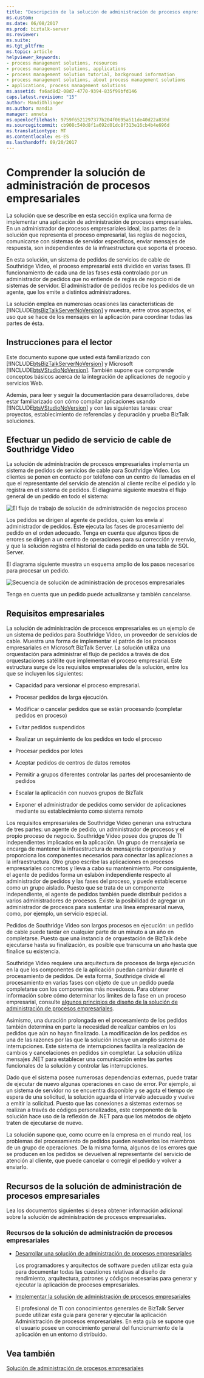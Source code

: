 ```yaml
---
title: "Descripción de la solución de administración de procesos empresariales | Documentos de Microsoft"
ms.custom: 
ms.date: 06/08/2017
ms.prod: biztalk-server
ms.reviewer: 
ms.suite: 
ms.tgt_pltfrm: 
ms.topic: article
helpviewer_keywords:
- process management solutions, resources
- process management solutions, applications
- process management solution tutorial, background information
- process management solutions, about process management solutions
- applications, process management solutions
ms.assetid: fa6ad8d2-08d7-4770-9394-835f99bfd146
caps.latest.revision: "15"
author: MandiOhlinger
ms.author: mandia
manager: anneta
ms.openlocfilehash: 9759f6521297377b204f0695a511de40d22a830d
ms.sourcegitcommit: cb908c540d8f1a692d01dc8f313e16cb4b4e696d
ms.translationtype: MT
ms.contentlocale: es-ES
ms.lasthandoff: 09/20/2017
---
```

# <a name="understanding-the-business-process-management-solution"></a>Comprender la solución de administración de procesos empresariales
La solución que se describe en esta sección explica una forma de implementar una aplicación de administración de procesos empresariales. En un administrador de procesos empresariales ideal, las partes de la solución que representa el proceso empresarial, las reglas de negocios, comunicarse con sistemas de servidor específicos, enviar mensajes de respuesta, son independientes de la infraestructura que soporta el proceso.  
  
 En esta solución, un sistema de pedidos de servicios de cable de Southridge Video, el proceso empresarial está dividido en varias fases. El funcionamiento de cada una de las fases está controlado por un administrador de pedidos que no entiende de reglas de negocio ni de sistemas de servidor. El administrador de pedidos recibe los pedidos de un agente, que los emite a distintos administradores.  
  
 La solución emplea en numerosas ocasiones las características de [!INCLUDE[btsBizTalkServerNoVersion](../includes/btsbiztalkservernoversion-md.md)] y muestra, entre otros aspectos, el uso que se hace de los mensajes en la aplicación para coordinar todas las partes de ésta.  
  
## <a name="reader-guidance"></a>Instrucciones para el lector  
 Este documento supone que usted está familiarizado con [!INCLUDE[btsBizTalkServerNoVersion](../includes/btsbiztalkservernoversion-md.md)] y Microsoft [!INCLUDE[btsVStudioNoVersion](../includes/btsvstudionoversion-md.md)]. También supone que comprende conceptos básicos acerca de la integración de aplicaciones de negocio y servicios Web.  
  
 Además, para leer y seguir la documentación para desarrolladores, debe estar familiarizado con cómo compilar aplicaciones usando [!INCLUDE[btsVStudioNoVersion](../includes/btsvstudionoversion-md.md)] y con las siguientes tareas: crear proyectos, establecimiento de referencias y depuración y prueba BizTalk soluciones.  
  
## <a name="ordering-cable-service-from-southridge-video"></a>Efectuar un pedido de servicio de cable de Southridge Video  
 La solución de administración de procesos empresariales implementa un sistema de pedidos de servicios de cable para Southridge Video. Los clientes se ponen en contacto por teléfono con un centro de llamadas en el que el representante del servicio de atención al cliente recibe el pedido y lo registra en el sistema de pedidos. El diagrama siguiente muestra el flujo general de un pedido en todo el sistema:  
  
 ![El flujo de trabajo de solución de administración de negocios proceso](../core/media/business-process-manager-solution-work-flow.gif "Business_Process_Manager_Solution_Work_Flow")  
  
 Los pedidos se dirigen al agente de pedidos, quien los envía al administrador de pedidos. Éste ejecuta las fases de procesamiento del pedido en el orden adecuado. Tenga en cuenta que algunos tipos de errores se dirigen a un centro de operaciones para su corrección y reenvío, y que la solución registra el historial de cada pedido en una tabla de SQL Server.  
  
 El diagrama siguiente muestra un esquema amplio de los pasos necesarios para procesar un pedido.  
  
 ![Secuencia de solución de administración de procesos empresariales](../core/media/business-process-manager-solution-sequence.gif "Business_Process_Manager_Solution_Sequence")  
  
 Tenga en cuenta que un pedido puede actualizarse y también cancelarse.  
  
## <a name="business-requirements"></a>Requisitos empresariales  
 La solución de administración de procesos empresariales es un ejemplo de un sistema de pedidos para Southridge Video, un proveedor de servicios de cable. Muestra una forma de implementar el patrón de los procesos empresariales en Microsoft BizTalk Server. La solución utiliza una orquestación para administrar el flujo de pedidos a través de dos orquestaciones satélite que implementan el proceso empresarial. Este estructura surge de los requisitos empresariales de la solución, entre los que se incluyen los siguientes:  
  
-   Capacidad para versionar el proceso empresarial.  
  
-   Procesar pedidos de larga ejecución.  
  
-   Modificar o cancelar pedidos que se están procesando (completar pedidos en proceso)  
  
-   Evitar pedidos suspendidos  
  
-   Realizar un seguimiento de los pedidos en todo el proceso  
  
-   Procesar pedidos por lotes  
  
-   Aceptar pedidos de centros de datos remotos  
  
-   Permitir a grupos diferentes controlar las partes del procesamiento de pedidos  
  
-   Escalar la aplicación con nuevos grupos de BizTalk  
  
-   Exponer el administrador de pedidos como servidor de aplicaciones mediante su establecimiento como sistema remoto  
  
 Los requisitos empresariales de Southridge Video generan una estructura de tres partes: un agente de pedido, un administrador de procesos y el propio proceso de negocio. Southridge Video posee dos grupos de TI independientes implicados en la aplicación. Un grupo de mensajería se encarga de mantener la infraestructura de mensajería corporativa y proporciona los componentes necesarios para conectar las aplicaciones a la infraestructura. Otro grupo escribe las aplicaciones en procesos empresariales concretos y lleva a cabo su mantenimiento. Por consiguiente, el agente de pedidos forma un eslabón independiente respecto al administrador de pedidos y las fases del proceso, y puede establecerse como un grupo aislado. Puesto que se trata de un componente independiente, el agente de pedidos también puede distribuir pedidos a varios administradores de procesos. Existe la posibilidad de agregar un administrador de procesos para sustentar una línea empresarial nueva, como, por ejemplo, un servicio especial.  
  
 Pedidos de Southridge Video son largos procesos en ejecución: un pedido de cable puede tardar en cualquier parte de un minuto a un año en completarse. Puesto que una instancia de orquestación de BizTalk debe ejecutarse hasta su finalización, es posible que transcurra un año hasta que finalice su existencia.  
  
 Southridge Video requiere una arquitectura de procesos de larga ejecución en la que los componentes de la aplicación puedan cambiar durante el procesamiento de pedidos. De esta forma, Southridge divide el procesamiento en varias fases con objeto de que un pedido pueda completarse con los componentes más novedosos. Para obtener información sobre cómo determinar los límites de la fase en un proceso empresarial, consulte [algunos principios de diseño de la solución de administración de procesos empresariales](../core/some-design-principles-in-the-business-process-management-solution.md).  
  
 Asimismo, una duración prolongada en el procesamiento de los pedidos también determina en parte la necesidad de realizar cambios en los pedidos que aún no hayan finalizado. La modificación de los pedidos es una de las razones por las que la solución incluye un amplio sistema de interrupciones. Este sistema de interrupciones facilita la realización de cambios y cancelaciones en pedidos sin completar. La solución utiliza mensajes .NET para establecer una comunicación entre las partes funcionales de la solución y controlar las interrupciones.  
  
 Dado que el sistema posee numerosas dependencias externas, puede tratar de ejecutar de nuevo algunas operaciones en caso de error. Por ejemplo, si un sistema de servidor no se encuentra disponible y se agota el tiempo de espera de una solicitud, la solución aguarda el intervalo adecuado y vuelve a emitir la solicitud. Puesto que las conexiones a sistemas externos se realizan a través de códigos personalizados, este componente de la solución hace uso de la reflexión de .NET para que los métodos de objeto traten de ejecutarse de nuevo.  
  
 La solución supone que, como ocurre en la empresa en el mundo real, los problemas del procesamiento de pedidos pueden resolverlos los miembros de un grupo de operaciones. De la misma forma, algunos de los errores que se producen en los pedidos se devuelven al representante del servicio de atención al cliente, que puede cancelar o corregir el pedido y volver a enviarlo.  
  
## <a name="business-process-management-solution-resources"></a>Recursos de la solución de administración de procesos empresariales  
 Lea los documentos siguientes si desea obtener información adicional sobre la solución de administración de procesos empresariales.  
  
### <a name="business-process-management-solution-resources"></a>Recursos de la solución de administración de procesos empresariales  
  
-   [Desarrollar una solución de administración de procesos empresariales](../core/developing-a-business-process-management-solution.md)  
  
     Los programadores y arquitectos de software pueden utilizar esta guía para documentar todas las cuestiones relativas al diseño de rendimiento, arquitectura, patrones y códigos necesarias para generar y ejecutar la aplicación de procesos empresariales.  
  
-   [Implementar la solución de administración de procesos empresariales](../core/deploying-the-business-process-management-solution.md)  
  
     El profesional de TI con conocimientos generales de BizTalk Server puede utilizar esta guía para generar y ejecutar la aplicación Administración de procesos empresariales. En esta guía se supone que el usuario posee un conocimiento general del funcionamiento de la aplicación en un entorno distribuido.  
  
## <a name="see-also"></a>Vea también  
 [Solución de administración de procesos empresariales](../core/business-process-management-solution.md)